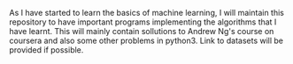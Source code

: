 As I have started to learn the basics of machine learning, I will maintain this repository to have important programs implementing the algorithms that I have learnt. This will mainly contain sollutions to Andrew Ng's course on coursera and also some other problems in python3. Link to datasets will be provided if possible.
